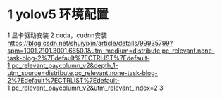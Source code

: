 # 1 yolov5 环境配置
 
 1 显卡驱动安装
 2 cuda，cudnn安装
    https://blog.csdn.net/shuiyixin/article/details/99935799?spm=1001.2101.3001.6650.1&utm_medium=distribute.pc_relevant.none-task-blog-2%7Edefault%7ECTRLIST%7Edefault-1.pc_relevant_paycolumn_v2&depth_1-utm_source=distribute.pc_relevant.none-task-blog-2%7Edefault%7ECTRLIST%7Edefault-1.pc_relevant_paycolumn_v2&utm_relevant_index=2
 3 
